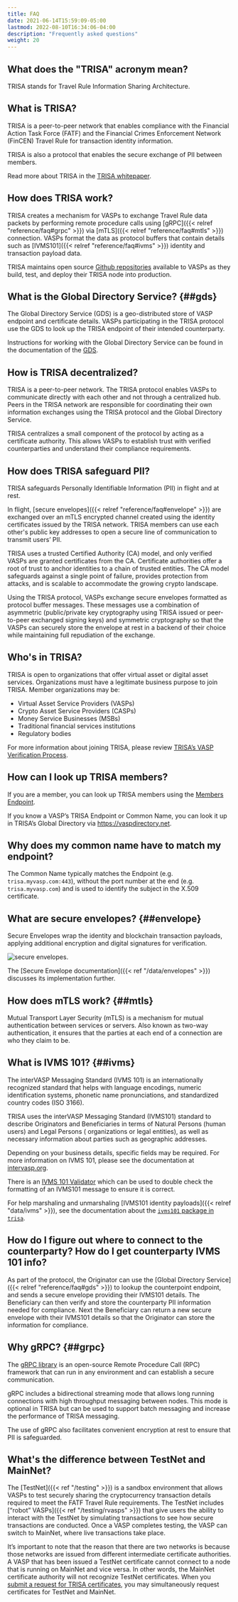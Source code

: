```yaml
---
title: FAQ
date: 2021-06-14T15:59:09-05:00
lastmod: 2022-08-10T16:34:06-04:00
description: "Frequently asked questions"
weight: 20
---
```


## What does the "TRISA" acronym mean?

TRISA stands for Travel Rule Information Sharing Architecture.

## What is TRISA?

TRISA is a peer-to-peer network that enables compliance with the Financial Action Task Force (FATF) and the Financial Crimes Enforcement Network (FinCEN) Travel Rule for transaction identity information.

TRISA is also a protocol that enables the secure exchange of PII between members.

Read more about TRISA in the [TRISA whitepaper](https://trisa.io/trisa-whitepaper/).

## How does TRISA work?

TRISA creates a mechanism for VASPs to exchange Travel Rule data packets by performing remote procedure calls using [gRPC]({{< relref "reference/faq#grpc" >}}) via [mTLS]({{< relref "reference/faq#mtls" >}}) connection. VASPs format the data as protocol buffers that contain details such as [IVMS101]({{< relref "reference/faq#ivms" >}}) identity and transaction payload data.

TRISA maintains open source [Github repositories](https://github.com/trisacrypto) available to VASPs as they build, test, and deploy their TRISA node into production.

## What is the Global Directory Service? {##gds}

The Global Directory Service (GDS) is a geo-distributed store of VASP endpoint and certificate details. VASPs participating in the TRISA protocol use the GDS to look up the TRISA endpoint of their intended counterparty.

Instructions for working with the Global Directory Service can be found in the documentation of the [GDS](https://trisa.dev/gds/).

## How is TRISA decentralized?

TRISA is a peer-to-peer network. The TRISA protocol enables VASPs to communicate directly with each other and not through a centralized hub. Peers in the TRISA network are responsible for coordinating their own information exchanges using the TRISA protocol and the Global Directory Service.

TRISA centralizes a small component of the protocol by acting as a certificate authority. This allows VASPs to establish trust with verified counterparties and understand their compliance requirements.

## How does TRISA safeguard PII?

TRISA safeguards Personally Identifiable Information (PII) in flight and at rest.

In flight, [secure envelopes]({{< relref "reference/faq#envelope" >}}) are exchanged over an mTLS encrypted channel created using the identity certificates issued by the TRISA network. TRISA members can use each other's public key addresses to open a secure line of communication to transmit users’ PII.

TRISA uses a trusted Certified Authority (CA) model, and only verified VASPs are granted certificates from the CA. Certificate authorities offer a root of trust to anchor identities to a chain of trusted entities. The CA model safeguards against a single point of failure, provides protection from attacks, and is scalable to accommodate the growing crypto landscape.

Using the TRISA protocol, VASPs exchange secure envelopes formatted as protocol buffer messages. These messages use a combination of asymmetric (public/private key cryptography using TRISA issued or peer-to-peer exchanged signing keys) and symmetric cryptography so that the VASPs can securely store the envelope at rest in a backend of their choice while maintaining full repudiation of the exchange.

## Who's in TRISA?

TRISA is open to organizations that offer virtual asset or digital asset services. Organizations must have a legitimate business purpose to join TRISA. Member organizations may be:
- Virtual Asset Service Providers (VASPs)
- Crypto Asset Service Providers (CASPs)
- Money Service Businesses (MSBs)
- Traditional financial services institutions
- Regulatory bodies

For more information about joining TRISA, please review [TRISA’s VASP Verification Process](https://vaspdirectory.net/getting-started).

## How can I look up TRISA members?

If you are a member, you can look up TRISA members using the [Members Endpoint](https://trisa.dev/gds/members/).

If you know a VASP’s TRISA Endpoint or Common Name, you can look it up in TRISA’s Global Directory via https://vaspdirectory.net.

## Why does my common name have to match my endpoint?

The Common Name typically matches the Endpoint (e.g. `trisa.myvasp.com:443`), without the port number at the end (e.g. `trisa.myvasp.com`) and is used to identify the subject in the X.509 certificate.

## What are secure envelopes? {##envelope}

Secure Envelopes wrap the identity and blockchain transaction payloads, applying additional encryption and digital signatures for verification.

![secure envelopes](/img/secure_envelopes.png).

The [Secure Envelope documentation]({{< ref "/data/envelopes" >}}) discusses its implementation further.

## How does mTLS work? {##mtls}

Mutual Transport Layer Security (mTLS) is a mechanism for mutual authentication between services or servers. Also known as two-way authentication, it ensures that the parties at each end of a connection are who they claim to be.

## What is IVMS 101? {##ivms}

The interVASP Messaging Standard (IVMS 101) is an internationally recognized standard that helps with language encodings, numeric identification systems, phonetic name pronunciations, and standardized country codes (ISO 3166).

TRISA uses the interVASP Messaging Standard (IVMS101) standard to describe Originators and Beneficiaries in terms of Natural Persons (human users) and Legal Persons ( organizations or legal entities), as well as necessary information about parties such as geographic addresses.

Depending on your business details, specific fields may be required. For more information on IVMS 101, please see the documentation at [intervasp.org](https://intervasp.org/).

There is an [IVMS 101 Validator](https://ivmsvalidator.com/) which can be used to double check the formatting of an IVMS101 message to ensure it is correct.

For help marshaling and unmarshaling [IVMS101 identity payloads]({{< relref "data/ivms" >}}), see the documentation about the [`ivms101` package in `trisa`](https://github.com/trisacrypto/trisa/tree/main/pkg/ivms101).

## How do I figure out where to connect to the counterparty? How do I get counterparty IVMS 101 info?

As part of the protocol, the Originator can use the [Global Directory Service]({{< relref "reference/faq#gds" >}}) to lookup the counterpoint endpoint, and sends a secure envelope providing their IVMS101 details. The Beneficiary can then verify and store the counterparty PII information needed for compliance. Next the Beneficiary can return a new secure envelope with their IVMS101 details so that the Originator can store the information for compliance.

## Why gRPC? {##grpc}

The [gRPC library](https://grpc.io/docs/) is an open-source Remote Procedure Call (RPC) framework that can run in any environment and can establish a secure communication.

gRPC includes a bidirectional streaming mode that allows long running connections with high throughput messaging between nodes. This mode is optional in TRISA but can be used to support batch messaging and increase the performance of TRISA messaging.

The use of gRPC also facilitates convenient encryption at rest to ensure that PII is safeguarded.

## What's the difference between TestNet and MainNet?

The [TestNet]({{< ref "/testing" >}})  is a sandbox environment that allows VASPs to test securely sharing the cryptocurrency transaction details required to meet the FATF Travel Rule requirements. The TestNet includes [“robot” VASPs]({{< ref "/testing/rvasps" >}})  that give users the ability to interact with the TestNet by simulating transactions to see how secure transactions are conducted. Once a VASP completes testing, the VASP can switch to MainNet, where live transactions take place.

It’s important to note that the reason that there are two networks is because those networks are issued from different intermediate certificate authorities. A VASP that has been issued a TestNet certificate cannot connect to a node that is running on MainNet and vice versa. In other words, the MainNet certificate authority will not recognize TestNet certificates. When you [submit a request for TRISA certificates](https://vaspdirectory.net/guide), you may simultaneously request certificates for TestNet and MainNet.

